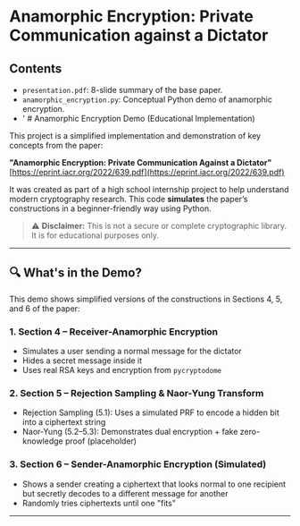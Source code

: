 # Anamorphic Encryption: Private Communication against a Dictator

## Contents
- `presentation.pdf`: 8-slide summary of the base paper.
- `anamorphic_encryption.py`: Conceptual Python demo of anamorphic encryption.
- ' # Anamorphic Encryption Demo (Educational Implementation)

This project is a simplified implementation and demonstration of key concepts from the paper:

**"Anamorphic Encryption: Private Communication Against a Dictator"**  
[https://eprint.iacr.org/2022/639.pdf](https://eprint.iacr.org/2022/639.pdf)

It was created as part of a high school internship project to help understand modern cryptography research. This code **simulates** the paper’s constructions in a beginner-friendly way using Python.

> ⚠️ **Disclaimer:** This is not a secure or complete cryptographic library. It is for educational purposes only.

---

## 🔍 What's in the Demo?

This demo shows simplified versions of the constructions in Sections 4, 5, and 6 of the paper:

### 1. Section 4 – Receiver-Anamorphic Encryption
- Simulates a user sending a normal message for the dictator
- Hides a secret message inside it
- Uses real RSA keys and encryption from `pycryptodome`

### 2. Section 5 – Rejection Sampling & Naor-Yung Transform
- Rejection Sampling (5.1): Uses a simulated PRF to encode a hidden bit into a ciphertext string
- Naor-Yung (5.2–5.3): Demonstrates dual encryption + fake zero-knowledge proof (placeholder)

### 3. Section 6 – Sender-Anamorphic Encryption (Simulated)
- Shows a sender creating a ciphertext that looks normal to one recipient but secretly decodes to a different message for another
- Randomly tries ciphertexts until one "fits"

---
